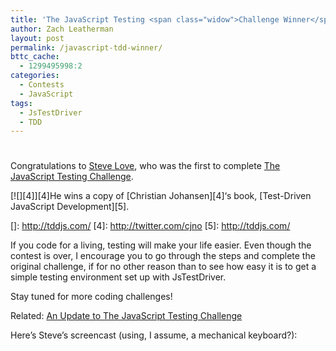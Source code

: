 ```yaml
---
title: 'The JavaScript Testing <span class="widow">Challenge Winner</span>'
author: Zach Leatherman
layout: post
permalink: /javascript-tdd-winner/
bttc_cache:
  - 1299495998:2
categories:
  - Contests
  - JavaScript
tags:
  - JsTestDriver
  - TDD
---
```

# 

Congratulations to [Steve Love][1], who was the first to complete [The JavaScript Testing Challenge][2].

 [1]: http://twitter.com/stevelove
 [2]: /web/2010/11/13/javascript-tdd/

[![][4]][4]He wins a copy of [Christian Johansen][4]‘s book, [Test-Driven JavaScript Development][5].

 []: http://tddjs.com/
 [4]: http://twitter.com/cjno
 [5]: http://tddjs.com/

If you code for a living, testing will make your life easier. Even though the contest is over, I encourage you to go through the steps and complete the original challenge, if for no other reason than to see how easy it is to get a simple testing environment set up with JsTestDriver.

Stay tuned for more coding challenges!



Related: [An Update to The JavaScript Testing Challenge][6]

 [6]: /web/2011/01/09/javascript-tdd-update/

Here’s Steve’s screencast (using, I assume, a mechanical keyboard?):
